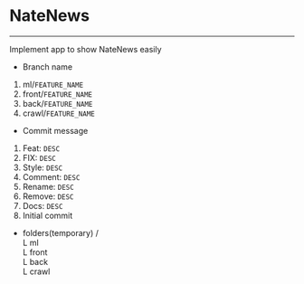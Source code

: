 # NateNews
---
Implement app to show NateNews easily

* Branch name
1. ml/`FEATURE_NAME`
2. front/`FEATURE_NAME`
3. back/`FEATURE_NAME`
4. crawl/`FEATURE_NAME`

* Commit message
1. Feat: `DESC`
2. FIX: `DESC`
3. Style: `DESC`
4. Comment: `DESC`
5. Rename: `DESC`
6. Remove: `DESC`
7. Docs: `DESC`
8. Initial commit

* folders(temporary)
/\
L ml\
L front\
L back\
L crawl
